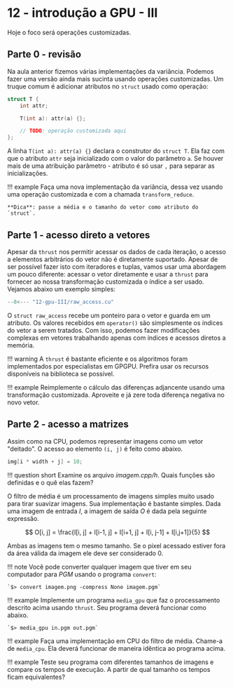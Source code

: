 # 12 - introdução a GPU - III

Hoje o foco será operações customizadas. 

## Parte 0 - revisão

Na aula anterior fizemos várias implementações da variância. Podemos fazer uma versão ainda mais sucinta usando operações customizadas. Um truque comum é adicionar atributos no `struct` usado como operação:

```cpp
struct T {
    int attr;

    T(int a): attr(a) {};

    // TODO: operação customizada aqui
};
```

A linha `T(int a): attr(a) {}` declara o construtor do `struct T`. Ela faz com que o atributo `attr` seja inicializado com o valor do parâmetro `a`. Se houver mais de uma atribuição parâmetro - atributo é só usar `,` para separar as inicializações. 

!!! example
    Faça uma nova implementação da variância, dessa vez usando uma operação customizada e com a chamada `transform_reduce`. 

    **Dica**: passe a média e o tamanho do vetor como atributo do `struct`.

## Parte 1 - acesso direto a vetores

Apesar da `thrust` nos permitir acessar os dados de cada iteração, o acesso a elementos arbitrários do vetor não é diretamente suportado. Apesar de ser possível fazer isto com iteradores e tuplas, vamos usar uma abordagem um pouco diferente: acessar o vetor diretamente e usar a `thrust` para fornecer ao nossa transformação customizada o índice a ser usado. Vejamos abaixo um exemplo simples:


```cpp
--8<--- "12-gpu-III/raw_access.cu"
```

O `struct raw_access` recebe um ponteiro para o vetor e guarda em um atributo. Os valores recebidos em `operator()` são simplesmente os índices do vetor a serem tratados. Com isso, podemos fazer modificações complexas em vetores trabalhando apenas com índices e acessos diretos a memória.

!!! warning 
    A `thrust` é bastante eficiente e os algoritmos foram implementados por especialistas em GPGPU. Prefira usar os recursos disponíveis na biblioteca se possível.

!!! example
    Reimplemente o cálculo das diferenças adjancente usando uma transformação customizada. Aproveite e já zere toda diferença negativa no novo vetor. 

## Parte 2 - acesso a matrizes

Assim como na CPU, podemos representar imagens como um vetor "deitado". O acesso ao elemento `(i, j)` é feito como abaixo.

```cpp
img[i * width + j] = 10;
```

!!! question short
    Examine os arquivo *imagem.cpp/h*. Quais funções são definidas e o quê elas fazem?

O filtro de média é um processamento de imagens simples muito usado para tirar suavizar imagens. Sua implementação é bastante simples. Dada uma imagem de entrada $I$, a imagem de saída $O$ é dada pela seguinte expressão.

$$
O[i, j] = \frac{I[i, j] + I[i-1, j] + I[i+1, j] + I[i, j-1] + I[i,j+1]}{5}
$$

Ambas as imagens tem o mesmo tamanho. Se o pixel acessado estiver fora da área válida da imagem ele deve ser considerado 0. 

!!! note
    Você pode converter qualquer imagem que tiver em seu computador para *PGM* usando o programa `convert`:

    `$> convert imagem.png -compress None imagem.pgm`

!!! example
    Implemente um programa `media_gpu` que faz o processamento descrito acima usando `thrust`. Seu programa deverá funcionar como abaixo. 

    `$> media_gpu in.pgm out.pgm`

!!! example
    Faça uma implementação em CPU do filtro de média. Chame-a de `media_cpu`. Ela deverá funcionar de maneira idêntica ao programa acima.

!!! example
    Teste seu programa com diferentes tamanhos de imagens e compare os tempos de execução. A partir de qual tamanho os tempos ficam equivalentes?
